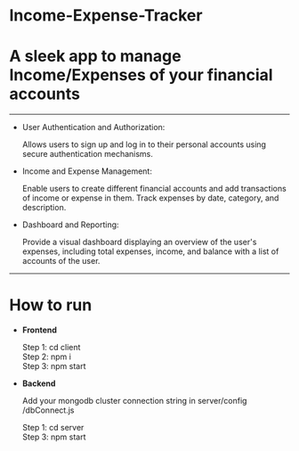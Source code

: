 # Income-Expense-Tracker

# A sleek app to manage Income/Expenses of your financial accounts
------------------------------------------------------------------

- User Authentication and Authorization:

  Allows users to sign up and log in to their personal accounts using secure authentication mechanisms.

- Income and Expense Management:

  Enable users to create different financial accounts and add transactions of income or expense in them. Track expenses by date, category, and description.

- Dashboard and Reporting:

  Provide a visual dashboard displaying an overview of the user's expenses, including total expenses, income, and balance with a list of accounts of the user.

--------------------------------------------------------------------------------------------------------------------------------------------------------------
# How to run <br>
- **Frontend**
  
    Step 1: cd client <br>
    Step 2: npm i<br>
    Step 3: npm start<br>

- **Backend**
  
    Add your mongodb cluster connection string in server/config
    /dbConnect.js
  
    Step 1: cd server<br>
    Step 3: npm start
